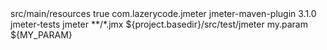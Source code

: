 <build>
    <resources>
        <resource>
            <directory>src/main/resources</directory>
            <filtering>true</filtering>
        </resource>
    </resources>
    <plugins>
        <plugin>
            <groupId>com.lazerycode.jmeter</groupId>
            <artifactId>jmeter-maven-plugin</artifactId>
            <version>3.1.0</version>
            <executions>
                <execution>
                    <id>jmeter-tests</id>
                    <goals>
                        <goal>jmeter</goal>
                    </goals>
                </execution>
            </executions>
            <configuration>
                <jmeterTestFilesIncluded>
                    <jmeterTestFile>**/*.jmx</jmeterTestFile>
                </jmeterTestFilesIncluded>
                <propertiesUserPath>${project.basedir}/src/test/jmeter</propertiesUserPath>
                <properties>
                    <property>
                        <name>my.param</name>
                        <value>${MY_PARAM}</value>
                    </property>
                </properties>
            </configuration>
        </plugin>
    </plugins>
</build>
